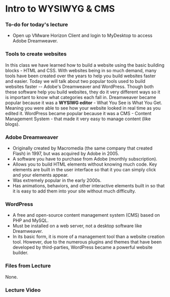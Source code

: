 Intro to WYSIWYG & CMS
============================

### To-do for today's lecture
* Open up VMware Horizon Client and login to MyDesktop to access Adobe Dreamweaver.

### Tools to create websites
In this class we have learned how to build a website using the basic building blocks - HTML and CSS. With websites being in so much demand, many tools have been created over the years to help you build websites faster and easier. Today we will talk about two popular tools used to build websites faster -- Adobe's Dreamweaver and WordPress. Though both these software help you build websites, they do it very different ways so it is important to know what categories each fall in. Dreamweaver became popular because it was a **WYSIWG editor** - What You See is What You Get. Meaning you were able to see how your website looked in real time as you edited it. WordPress became popular because it was a CMS - Content Management System - that made it very easy to manage content (like blogs).

### Adobe Dreamweaver
* Originally created by Macromedia (the same company that created Flash) in 1997, but was acquired by Adobe in 2005.
* A software you have to purchase from Adobe (monthly subscription).
* Allows you to build HTML elements without knowing much code. Key elements are built in the user interface so that it you can simply click and your elements appear.
* Was extremely popular in the early 2000s. 
* Has animations, behaviors, and other interactive elements built in so that it is easy to add them into your site without much difficulty.

### WordPress
* A free and open-source content management system (CMS) based on PHP and MySQL.
* Must be installed on a web server, not a desktop software like Dreamweaver.
* In its basic form, it is more of a management tool than a website creation tool. However, due to the numerous plugins and themes that have been developed by third-parties, WordPress became a powerful website builder.



### Files from Lecture
None.

### Lecture Video
<!-- <iframe width="560" height="315" src="https://www.youtube.com/embed/CB0U2qEXFvM" frameborder="0" allowfullscreen></iframe> -->
